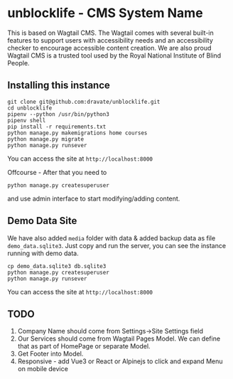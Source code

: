 # unblocklife - CMS System Name 

This is based on Wagtail CMS.  The Wagtail comes with several built-in features to support users with accessibility needs and an accessibility checker to encourage accessible content creation. We are also proud Wagtail CMS is a trusted tool used by the Royal National Institute of Blind People.

## Installing this instance

```
git clone git@github.com:dravate/unblocklife.git
cd unblocklife
pipenv --python /usr/bin/python3
pipenv shell
pip install -r requirements.txt 
python manage.py makemigrations home courses 
python manage.py migrate
python manage.py runsever

```

You can access the site at ```http://localhost:8000``` 


Offcourse - After that you need to

```
python manage.py createsuperuser

```
and use admin interface to start modifying/adding content. 

## Demo Data Site 

We have also added ```media``` folder with data & added  backup data as file  ```demo_data.sqlite3```. Just copy and run the server, you can see the instance running with demo data. 

```
cp demo_data.sqlite3 db.sqlite3
python manage.py createsuperuser
python manage.py runsever

```

You can access the site at ```http://localhost:8000``` 


## TODO 

1. Company Name should come from  Settings->Site Settings field  
2. Our Services should come from Wagtail Pages Model. We can define that as part of HomePage or separate Model. 
3. Get Footer into Model.  
4. Responsive - add Vue3 or React or Alpinejs to click and expand Menu on mobile device 






